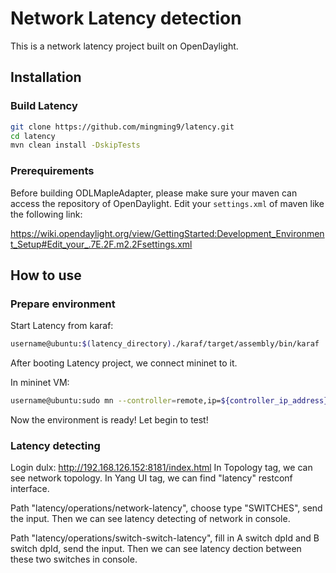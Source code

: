 Network Latency detection
===============

This is a network latency project built on OpenDaylight.

## Installation

### Build Latency

``` bash
git clone https://github.com/mingming9/latency.git
cd latency
mvn clean install -DskipTests
```

### Prerequirements

Before building ODLMapleAdapter, please make sure your maven can access the
repository of OpenDaylight. Edit your `settings.xml` of maven like the following
link:

<https://wiki.opendaylight.org/view/GettingStarted:Development_Environment_Setup#Edit_your_.7E.2F.m2.2Fsettings.xml>

## How to use

### Prepare environment

Start Latency from karaf:

``` bash
username@ubuntu:$(latency_directory)./karaf/target/assembly/bin/karaf
```
After booting Latency project, we connect mininet to it.

In mininet VM:

``` bash
username@ubuntu:sudo mn --controller=remote,ip=${controller_ip_address} --mac --switch=ovsk,protocols=OpenFlow13 --topo tree,depth=2,fanout=3
```
Now the environment is ready! Let begin to test!

### Latency detecting

Login dulx:
http://192.168.126.152:8181/index.html
In Topology tag, we can see network topology.
In Yang UI tag, we can find "latency" restconf interface.

Path "latency/operations/network-latency", choose type "SWITCHES", send the input. Then we can see latency detecting of network in console.

Path "latency/operations/switch-switch-latency", fill in A switch dpId and B switch dpId, send the input. Then we can see latency dection between these two switches in console.



